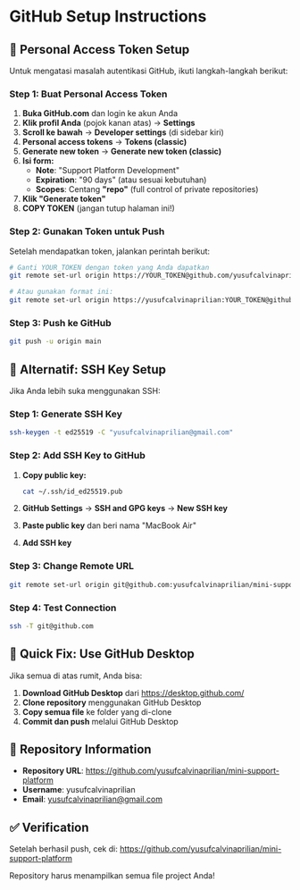 # GitHub Setup Instructions

## 🔑 **Personal Access Token Setup**

Untuk mengatasi masalah autentikasi GitHub, ikuti langkah-langkah berikut:

### **Step 1: Buat Personal Access Token**

1. **Buka GitHub.com** dan login ke akun Anda
2. **Klik profil Anda** (pojok kanan atas) → **Settings**
3. **Scroll ke bawah** → **Developer settings** (di sidebar kiri)
4. **Personal access tokens** → **Tokens (classic)**
5. **Generate new token** → **Generate new token (classic)**
6. **Isi form:**
   - **Note**: "Support Platform Development"
   - **Expiration**: "90 days" (atau sesuai kebutuhan)
   - **Scopes**: Centang **"repo"** (full control of private repositories)
7. **Klik "Generate token"**
8. **COPY TOKEN** (jangan tutup halaman ini!)

### **Step 2: Gunakan Token untuk Push**

Setelah mendapatkan token, jalankan perintah berikut:

```bash
# Ganti YOUR_TOKEN dengan token yang Anda dapatkan
git remote set-url origin https://YOUR_TOKEN@github.com/yusufcalvinaprilian/mini-support-platform.git

# Atau gunakan format ini:
git remote set-url origin https://yusufcalvinaprilian:YOUR_TOKEN@github.com/yusufcalvinaprilian/mini-support-platform.git
```

### **Step 3: Push ke GitHub**

```bash
git push -u origin main
```

## 🔧 **Alternatif: SSH Key Setup**

Jika Anda lebih suka menggunakan SSH:

### **Step 1: Generate SSH Key**

```bash
ssh-keygen -t ed25519 -C "yusufcalvinaprilian@gmail.com"
```

### **Step 2: Add SSH Key to GitHub**

1. **Copy public key:**

   ```bash
   cat ~/.ssh/id_ed25519.pub
   ```

2. **GitHub Settings** → **SSH and GPG keys** → **New SSH key**
3. **Paste public key** dan beri nama "MacBook Air"
4. **Add SSH key**

### **Step 3: Change Remote URL**

```bash
git remote set-url origin git@github.com:yusufcalvinaprilian/mini-support-platform.git
```

### **Step 4: Test Connection**

```bash
ssh -T git@github.com
```

## 🚀 **Quick Fix: Use GitHub Desktop**

Jika semua di atas rumit, Anda bisa:

1. **Download GitHub Desktop** dari https://desktop.github.com/
2. **Clone repository** menggunakan GitHub Desktop
3. **Copy semua file** ke folder yang di-clone
4. **Commit dan push** melalui GitHub Desktop

## 📝 **Repository Information**

- **Repository URL**: https://github.com/yusufcalvinaprilian/mini-support-platform
- **Username**: yusufcalvinaprilian
- **Email**: yusufcalvinaprilian@gmail.com

## ✅ **Verification**

Setelah berhasil push, cek di:
https://github.com/yusufcalvinaprilian/mini-support-platform

Repository harus menampilkan semua file project Anda!

